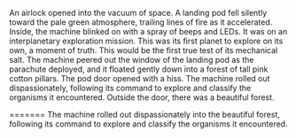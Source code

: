 An airlock opened into the vacuum of space.
A landing pod fell silently toward the pale green atmosphere, trailing lines of fire as it accelerated.
Inside, the machine blinked on with a spray of beeps and LEDs.
It was on an interplanetary exploration mission.
This was its first planet to explore on its own, a moment of truth.
This would be the first true test of its mechanical salt.
The machine peered out the window of the landing pod as the parachute deployed, and it floated gently down into a forest of tall pink cotton pillars.
The pod door opened with a hiss.
The machine rolled out dispassionately, following its command to explore and classify the organisms it encountered.
Outside the door, there was a beautiful forest.

=======
The machine rolled out dispassionately into the beautiful forest, following its command to explore and classify the organisms it encountered.
